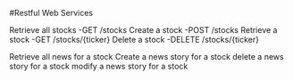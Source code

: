 #Restful Web Services

Retrieve all stocks						-GET /stocks
Create a stock							-POST /stocks 
Retrieve a stock 						-GET /stocks/{ticker}
Delete a stock 							-DELETE /stocks/{ticker}

Retrieve all news for a stock 
Create a news story for a stock 
delete a news story for a stock 
modify a news story for a stock  


